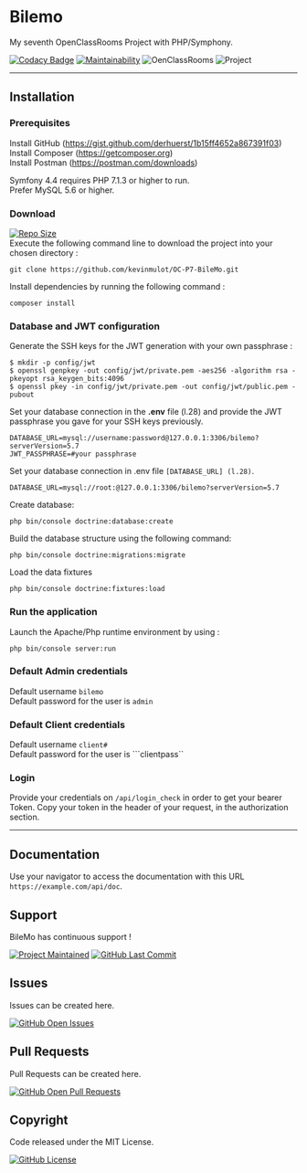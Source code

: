 # Bilemo

My seventh OpenClassRooms Project with PHP/Symphony.

[![Codacy Badge](https://app.codacy.com/project/badge/Grade/71d0962974834783bcf51671bf44f6f6)](https://www.codacy.com/gh/kevinmulot/OC-P7-BileMo/dashboard?utm_source=github.com&amp;utm_medium=referral&amp;utm_content=kevinmulot/OC-P7-BileMo&amp;utm_campaign=Badge_Grade)
[![Maintainability](https://api.codeclimate.com/v1/badges/c31ab97e077166298e97/maintainability)](https://codeclimate.com/github/kevinmulot/OC-P7-BileMo/maintainability)
![OenClassRooms](https://img.shields.io/badge/OpenClassRooms-DA_PHP/SF-blue.svg)
![Project](https://img.shields.io/badge/Project-7-blue.svg)

---

## Installation

### Prerequisites

Install GitHub (<https://gist.github.com/derhuerst/1b15ff4652a867391f03>) \
Install Composer (<https://getcomposer.org>) \
Install Postman  (<https://postman.com/downloads>)

Symfony 4.4 requires PHP 7.1.3 or higher to run.\
Prefer MySQL 5.6 or higher.

### Download

[![Repo Size](https://img.shields.io/github/repo-size/kevinmulot/OC-P7-BileMo?label=Repo+Size)](https://github.com/kevinmulot/OC-P7-BileMo) \
Execute the following command line to download the project into your chosen directory :

```shell
git clone https://github.com/kevinmulot/OC-P7-BileMo.git
```

Install dependencies by running the following command :

```shell
composer install
```

### Database and JWT configuration

Generate the SSH keys for the JWT generation with your own passphrase :

```shell
$ mkdir -p config/jwt
$ openssl genpkey -out config/jwt/private.pem -aes256 -algorithm rsa -pkeyopt rsa_keygen_bits:4096
$ openssl pkey -in config/jwt/private.pem -out config/jwt/public.pem -pubout
```

Set your database connection in the **.env** file (l.28) and provide the JWT passphrase you gave for your SSH keys previously.

```shell
DATABASE_URL=mysql://username:password@127.0.0.1:3306/bilemo?serverVersion=5.7
JWT_PASSPHRASE=#your passphrase
```

Set your database connection in .env file ``[DATABASE_URL] (l.28)``.

```shell
DATABASE_URL=mysql://root:@127.0.0.1:3306/bilemo?serverVersion=5.7
```

Create database:

```shell
php bin/console doctrine:database:create
```

Build the database structure using the following command:

```shell
php bin/console doctrine:migrations:migrate
```

Load the data fixtures

```shell
php bin/console doctrine:fixtures:load
```

### Run the application

Launch the Apache/Php runtime environment by using :

```shell
php bin/console server:run
```

### Default Admin credentials

Default username ```bilemo```\
Default password for the user is ```admin```

### Default Client credentials

Default username ```client#```\
Default password for the user is ```clientpass``

### Login

Provide your credentials on ```/api/login_check``` in order to get your bearer Token.
Copy your token in the header of your request, in the authorization section.

---

## Documentation

Use your navigator to access the documentation with this URL ```https://example.com/api/doc```.

## Support

BileMo has continuous support !

[![Project Maintained](https://img.shields.io/maintenance/yes/2020.svg?label=Maintained)](https://github.com/kevinmulot/OC-P7-BileMo)
[![GitHub Last Commit](https://img.shields.io/github/last-commit/kevinmulot/OC-P7-BileMo.svg?label=Last+Commit)](https://github.com/kevinmulot/OC-P7-BileMo/commits/master)

## Issues

Issues can be created here.

[![GitHub Open Issues](https://img.shields.io/github/issues/kevinmulot/OC-P7-BileMo.svg?label=Issues)](https://github.com/kevinmulot/OC-P7-BileMo/issues)

## Pull Requests

Pull Requests can be created here.

[![GitHub Open Pull Requests](https://img.shields.io/github/issues-pr/kevinmulot/OC-P7-BileMo.svg?label=Pull+Requests)](https://github.com/kevinmulot/OC-P7-BileMo/pulls)

## Copyright

Code released under the MIT License.

[![GitHub License](https://img.shields.io/github/license/kevinmulot/OC-P7-BileMo.svg?label=License)](https://github.com/kevinmulot/OC-P7-BileMo/blob/master/LICENSE.md)
